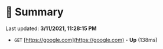 # 📖 Summary
Last updated: **3/11/2021, 11:28:15 PM**

- `GET` [https://google.com](https://google.com) - **Up** (138ms)
